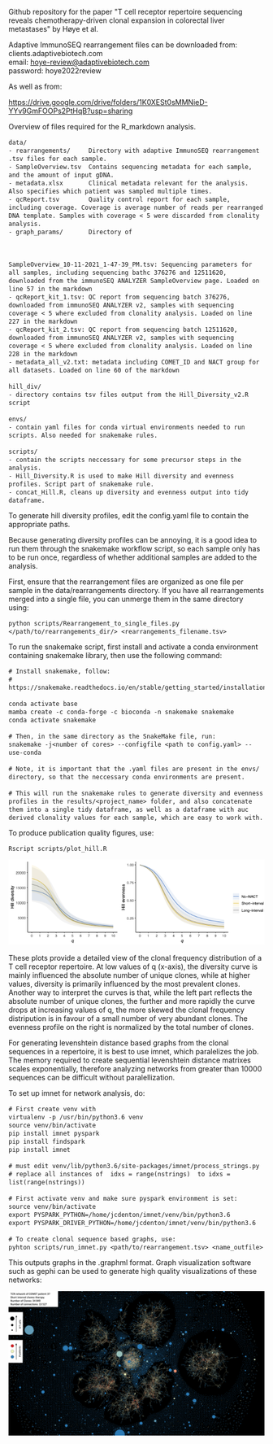 Github repository for the paper "T cell receptor repertoire sequencing reveals chemotherapy-driven clonal expansion in colorectal liver metastases" by Høye et al.

Adaptive ImmunoSEQ rearrangement files can be downloaded from:  
clients.adaptivebiotech.com  
email: hoye-review@adaptivebiotech.com  
password: hoye2022review

As well as from:

https://drive.google.com/drive/folders/1K0XESt0sMMNieD-YYv9GmFOOPs2PtHqB?usp=sharing


Overview of files required for the R_markdown analysis.
```
data/
- rearrangements/     Directory with adaptive ImmunoSEQ rearrangement .tsv files for each sample.
- SampleOverview.tsv  Contains sequencing metadata for each sample, and the amount of input gDNA.
- metadata.xlsx       Clinical metadata relevant for the analysis. Also specifies which patient was sampled multiple times.
- qcReport.tsv        Quality control report for each sample, including coverage. Coverage is average number of reads per rearranged DNA template. Samples with coverage < 5 were discarded from clonality analysis.
- graph_params/       Directory of 



SampleOverview_10-11-2021_1-47-39_PM.tsv: Sequencing parameters for all samples, including sequencing bathc 376276 and 12511620, downloaded from the immunoSEQ ANALYZER SampleOverview page. Loaded on line 57 in the markdown
- qcReport_kit_1.tsv: QC report from sequencing batch 376276, downloaded from immunoSEQ ANALYZER v2, samples with sequencing coverage < 5 where excluded from clonality analysis. Loaded on line 227 in the markdown
- qcReport_kit_2.tsv: QC report from sequencing batch 12511620, downloaded from immunoSEQ ANALYZER v2, samples with sequencing coverage < 5 where excluded from clonality analysis. Loaded on line 228 in the markdown
- metadata_all_v2.txt: metadata including COMET_ID and NACT group for all datasets. Loaded on line 60 of the markdown

hill_div/ 
- directory contains tsv files output from the Hill_Diversity_v2.R script

envs/
- contain yaml files for conda virtual environments needed to run scripts. Also needed for snakemake rules.

scripts/
- contain the scripts neccessary for some precursor steps in the analysis. 
- Hill_Diversity.R is used to make Hill diversity and evenness profiles. Script part of snakemake rule.
- concat_Hill.R, cleans up diversity and evenness output into tidy dataframe.

```

To generate hill diversity profiles, edit the config.yaml file to contain the appropriate paths.

Because generating diversity profiles can be annoying, it is a good idea to run them through the snakemake workflow script, so each sample only has to be run once, regardless of whether additional samples are added to the analysis.

First, ensure that the rearrangement files are organized as one file per sample in the data/rearrangements directory. If you have all rearrangements merged into a single file, you can unmerge them in the same directory using: 
```
python scripts/Rearrangement_to_single_files.py </path/to/rearrangements_dir/> <rearrangements_filename.tsv>
```

To run the snakemake script, first install and activate a conda environment containing snakemake library, then use the following command:
```
# Install snakemake, follow:
# https://snakemake.readthedocs.io/en/stable/getting_started/installation.html

conda activate base
mamba create -c conda-forge -c bioconda -n snakemake snakemake
conda activate snakemake

# Then, in the same directory as the SnakeMake file, run:
snakemake -j<number of cores> --configfile <path to config.yaml> --use-conda

# Note, it is important that the .yaml files are present in the envs/ directory, so that the neccessary conda environments are present.

# This will run the snakemake rules to generate diversity and evenness profiles in the results/<project_name> folder, and also concatenate them into a single tidy dataframe, as well as a dataframe with auc derived clonality values for each sample, which are easy to work with.

```

To produce publication quality figures, use:

```
Rscript scripts/plot_hill.R
```

![Image](figures/hill_div_even.png) 

These plots provide a detailed view of the clonal frequency distribution of a T cell receptor repertoire. At low values of q (x-axis), the diversity curve is mainly influenced the absolute number of unique clones, while at higher values, diversity is primarily influenced by the most prevalent clones. Another way to interpret the curves is that, while the left part reflects the absolute number of unique clones, the further and more rapidly the curve drops at increasing values of q, the more skewed the clonal frequency distripution is in favour of a small number of very abundant clones. The evenness profile on the right is normalized by the total number of clones.

For generating levenshtein distance based graphs from the clonal sequences in a repertoire, it is best to use imnet, which paralelizes the job. The memory required to create sequential levenshtein distance matrixes scales exponentially, therefore analyzing networks from greater than 10000 sequences can be difficult without paralellization. 

To set up imnet for network analysis, do:
```
# First create venv with 
virtualenv -p /usr/bin/python3.6 venv
source venv/bin/activate
pip install imnet pyspark
pip install findspark
pip install imnet

# must edit venv/lib/python3.6/site-packages/imnet/process_strings.py
# replace all instances of  idxs = range(nstrings)  to idxs = list(range(nstrings))

# First activate venv and make sure pyspark environment is set:
source venv/bin/activate
export PYSPARK_PYTHON=/home/jcdenton/imnet/venv/bin/python3.6
export PYSPARK_DRIVER_PYTHON=/home/jcdenton/imnet/venv/bin/python3.6

# To create clonal sequence based graphs, use:
pyhton scripts/run_imnet.py <path/to/rearrangement.tsv> <name_outfile>
```

This outputs graphs in the .graphml format. Graph visualization software such as gephi can be used to generate high quality visualizations of these networks:

![Image](figures/LD_graph.png) 

